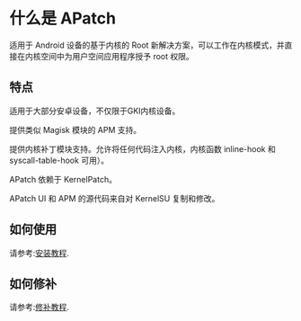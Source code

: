 # 什么是 APatch

适用于 Android 设备的基于内核的 Root 新解决方案，可以工作在内核模式，并直接在内核空间中为用户空间应用程序授予 root 权限。

## 特点

适用于大部分安卓设备，不仅限于GKI内核设备。

提供类似 Magisk 模块的 APM 支持。

提供内核补丁模块支持。允许将任何代码注入内核，内核函数 inline-hook 和 syscall-table-hook 可用）。

APatch 依赖于 KernelPatch。

APatch UI 和 APM 的源代码来自对 KernelSU 复制和修改。

## 如何使用

请参考:[安装教程](/en/install).

## 如何修补

请参考:[修补教程](/en/patch).
